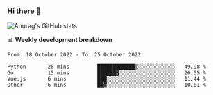 ### Hi there 👋
![Anurag's GitHub stats](https://github-readme-stats.vercel.app/api?username=jami1024&show_icons=true&theme=radical)

📊 **Weekly development breakdown**
<!--START_SECTION:waka-->

```text
From: 18 October 2022 - To: 25 October 2022

Python       28 mins         ████████████▒░░░░░░░░░░░░   49.98 %
Go           15 mins         ██████▓░░░░░░░░░░░░░░░░░░   26.55 %
Vue.js       6 mins          ███░░░░░░░░░░░░░░░░░░░░░░   11.44 %
Other        6 mins          ██▓░░░░░░░░░░░░░░░░░░░░░░   10.81 %
```

<!--END_SECTION:waka-->
<!--
**jami1024/jami1024** is a ✨ _special_ ✨ repository because its `README.md` (this file) appears on your GitHub profile.

Here are some ideas to get you started:

- 🔭 I’m currently working on ...
- 🌱 I’m currently learning ...
- 👯 I’m looking to collaborate on ...
- 🤔 I’m looking for help with ...
- 💬 Ask me about ...
- 📫 How to reach me: ...
- 😄 Pronouns: ...
- ⚡ Fun fact: ...
-->
